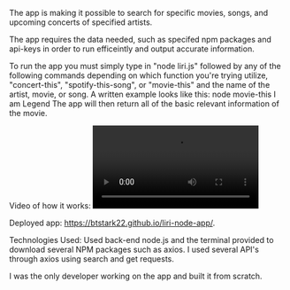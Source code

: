 
The app is making it possible to search for specific movies, songs, and upcoming concerts of specified artists.

The app requires the data needed, such as specifed npm packages and api-keys in order to run efficeintly and output accurate information.

To run the app you must simply type in "node liri.js" followed by any of the following commands depending on which function you're trying utilize, "concert-this", "spotify-this-song", or "movie-this" and the name of the artist, movie, or song. 
A written example looks like this: 
node movie-this I am Legend
The app will then return all of the basic relevant information of the movie.
  
Video of how it works:
![](liri_vid.webm)

Deployed app:
https://btstark22.github.io/liri-node-app/.

Technologies Used:
Used back-end node.js and the terminal provided to download several NPM packages such as axios.
I used several API's through axios using search and get requests.

I was the only developer working on the app and built it from scratch.
